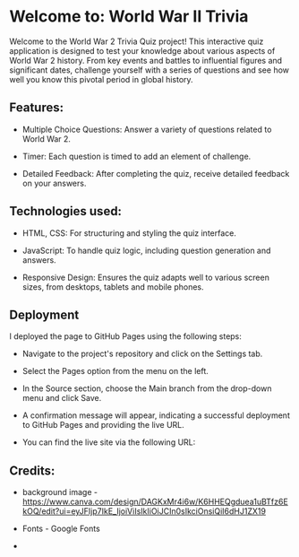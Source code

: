 # Welcome to: World War II Trivia 

Welcome to the World War 2 Trivia Quiz project! This interactive quiz application is designed to test your knowledge about various aspects of World War 2 history. From key events and battles to influential figures and significant dates, challenge yourself with a series of questions and see how well you know this pivotal period in global history.

## Features:
- Multiple Choice Questions: Answer a variety of questions related to World War 2.

- Timer: Each question is timed to add an element of challenge.

- Detailed Feedback: After completing the quiz, receive detailed feedback on your answers.

## Technologies used:
- HTML, CSS: For structuring and styling the quiz interface.

- JavaScript: To handle quiz logic, including question generation and answers.

- Responsive Design: Ensures the quiz adapts well to various screen sizes, from desktops, tablets and mobile phones.

## Deployment
I deployed the page to GitHub Pages using the following steps:

- Navigate to the project's repository and click on the Settings tab.

- Select the Pages option from the menu on the left.

- In the Source section, choose the Main branch from the drop-down menu and click Save.

- A confirmation message will appear, indicating a successful deployment to GitHub Pages and providing the live URL.

- You can find the live site via the following URL: 

## 

## Credits:
- background image - https://www.canva.com/design/DAGKxMr4i6w/K6HHEQgduea1uBTfz6EkOQ/edit?ui=eyJFIjp7IkE_IjoiViIsIkIiOiJCIn0sIkciOnsiQiI6dHJ1ZX19

- Fonts - Google Fonts 

- 
